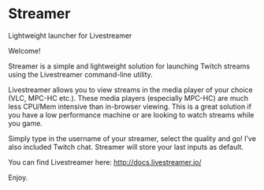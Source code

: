 # Streamer
Lightweight launcher for Livestreamer

Welcome!

Streamer is a simple and lightweight solution for launching Twitch streams using the Livestreamer command-line utility.

Livestreamer allows you to view streams in the media player of your choice (VLC, MPC-HC etc.). These media players (especially MPC-HC) are much less CPU/Mem intensive than in-browser viewing. This is a great solution if you have a low performance machine or are looking to watch streams while you game.

Simply type in the username of your streamer, select the quality and go! I’ve also included Twitch chat. Streamer will store your last inputs as default. 



You can find Livestreamer here: http://docs.livestreamer.io/


Enjoy.
